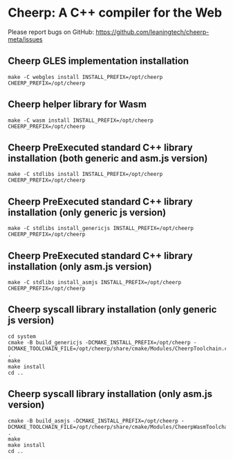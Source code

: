 Cheerp: A C++ compiler for the Web
==================================

Please report bugs on GitHub:
https://github.com/leaningtech/cheerp-meta/issues

Cheerp GLES implementation installation
---------------------------------------

```
make -C webgles install INSTALL_PREFIX=/opt/cheerp CHEERP_PREFIX=/opt/cheerp
```

Cheerp helper library for Wasm
---------------------------------------

```
make -C wasm install INSTALL_PREFIX=/opt/cheerp CHEERP_PREFIX=/opt/cheerp
```

Cheerp PreExecuted standard C++ library installation (both generic and asm.js version)
----------------------------------------------------

```
make -C stdlibs install INSTALL_PREFIX=/opt/cheerp CHEERP_PREFIX=/opt/cheerp
```

Cheerp PreExecuted standard C++ library installation (only generic js version)
----------------------------------------------------

```
make -C stdlibs install_genericjs INSTALL_PREFIX=/opt/cheerp CHEERP_PREFIX=/opt/cheerp
```

Cheerp PreExecuted standard C++ library installation (only asm.js version)
----------------------------------------------------

```
make -C stdlibs install_asmjs INSTALL_PREFIX=/opt/cheerp CHEERP_PREFIX=/opt/cheerp
```

Cheerp syscall library installation (only generic js version)
---------------------------------------

```
cd system
cmake -B build_genericjs -DCMAKE_INSTALL_PREFIX=/opt/cheerp -DCMAKE_TOOLCHAIN_FILE=/opt/cheerp/share/cmake/Modules/CheerpToolchain.cmake .
make
make install
cd ..
```

Cheerp syscall library installation (only asm.js version)
---------------------------------------

```
cmake -B build_asmjs -DCMAKE_INSTALL_PREFIX=/opt/cheerp -DCMAKE_TOOLCHAIN_FILE=/opt/cheerp/share/cmake/Modules/CheerpWasmToolchain.cmake .
make
make install
cd ..
```
